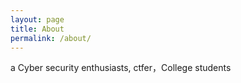 ```yaml
---
layout: page
title: About
permalink: /about/
---
```


a Cyber security enthusiasts,  ctfer，College students
